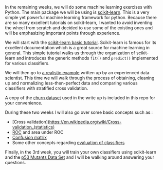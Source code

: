 In the remaining weeks, we will do some machine learning exercises with Python.
The main package we will be using is [scikit-learn](http://scikit-learn.org/).
This is a very simple yet powerful machine learning framework for python.
Because there are so many excellent tutorials on scikit-learn, I wanted to avoid inventing the wheel from scratch and decided to use some of the existing ones and will be emphasizing important points through experience.  

We will start with the [scikit-learn basic tutorial](http://scikit-learn.org/stable/tutorial/basic/tutorial.html).
Scikit-learn is famous for its excellent documentation which is a great source for machine learning in general.
This simple tutorial walks us through the organization of scikit-learn and introduces the generic methods `fit()` and `predict()` implemented for various classifiers.


We will then go to [a realistic example](https://bugra.github.io/work/notes/2014-11-22/an-introduction-to-supervised-learning-scikit-learn/) written up by an experienced data scientist.
This time we will walk through the process of obtaining, cleaning up and normalizing less-then-perfect data and comparing various classifiers with stratified cross validation.

A copy of the [churn dataset](churn.csv) used in the write up is included in this repo for your convenience.

During these two weeks I will also go over some basic concepts such as :
  * [Cross validation](https://en.wikipedia.org/wiki/Cross-validation_(statistics)
  * [ROC](https://en.wikipedia.org/wiki/Receiver_operating_characteristic) and area under ROC
  * [Confusion matrix](https://en.wikipedia.org/wiki/Confusion_matrix)
  * Some other concepts regarding [evaluation of classifiers](https://en.wikipedia.org/wiki/Evaluation_of_binary_classifiers)

Finally, in the 3rd week, you will train your own classifiers using scikit-learn and the [p53 Mutants Data Set](https://archive.ics.uci.edu/ml/datasets/p53+Mutants) and I will be walking around answering your questions.
